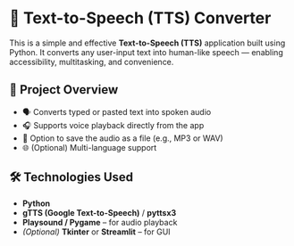 # 🎤 Text-to-Speech (TTS) Converter

This is a simple and effective **Text-to-Speech (TTS)** application built using Python. It converts any user-input text into human-like speech — enabling accessibility, multitasking, and convenience.

## 📌 Project Overview

- 🗣️ Converts typed or pasted text into spoken audio
- 🎧 Supports voice playback directly from the app
- 💾 Option to save the audio as a file (e.g., MP3 or WAV)
- 🌐 (Optional) Multi-language support

## 🛠️ Technologies Used

- **Python**
- **gTTS (Google Text-to-Speech)** / **pyttsx3**
- **Playsound / Pygame** – for audio playback
- *(Optional)* **Tkinter** or **Streamlit** – for GUI

